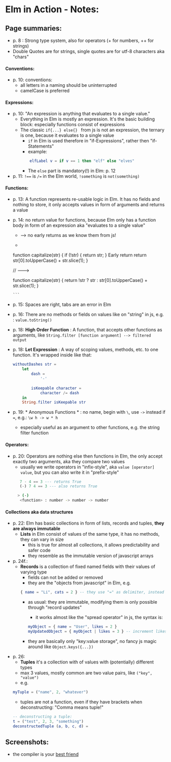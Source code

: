 # Elm in Action - Notes:

## Page summaries:
- p. 8 : Strong type system, also for operators (+ for numbers, ++ for strings)
- Double Quotes are for strings, single quotes are for utf-8 characters aka "chars"

#### Conventions:
- p. 10: conventions:
    - all letters in a naming should be uninterrupted 
    - camelCase is preferred

#### Expressions:
- p. 10: "An expression is anything that evaluates to a single value."
    - Everything in Elm is mostly an expression. It's the basic building block: especially functions consist of expressions
    - The classic `if{...} else{} ` from js is not an expression, the ternary is one, because it evaluates to a single value
        - `if` in Elm is used therefore in "if-Expressions", rather then "if-Statements"
        - example: 
        ```elm 
            elfLabel v = if v == 1 then "elf" else "elves"
        ```
        - The `else` part is mandatory(!) in Elm: p. 12
- p. 11: `!==` is `/=` in the Elm world, `!something` is `not(something)`

#### Functions:
- p. 13: A function represents re-usable logic in Elm. It has no fields and nothing to store, it only accepts values in form of arguments and returns a value
- p. 14: no return value for functions, because Elm only has a function body in form of an expression aka "evaluates to a single value"
    - --> no early returns as we know them from js!
    - ```
    function capitalize(str) {
    if (!str) {
        return str; }
        Early return
        return str[0].toUpperCase() + str.slice(1); 
    }

    // --->

    function capitalize(str) {
        return !str ? str : str[0].toUpperCase() + str.slice(1);
    }

      ```  
- p. 15: Spaces are right, tabs are an error in Elm     
- p. 16: There are no methods or fields on values like on "string" in js, e.g. : `value.toString()`
- p. 18: **High Order Function** : A function, that accepts other functions as arguments, like `String.filter [function argument] --> filtered output`
- p. 18: **Let Expression** : A way of scoping values, methods, etc. to one function. It's wrapped inside like that:
    ```elm
    withoutDashes str =
        let
            dash =
                '-'
               
            isKeepable character =
                character /= dash 
        in 
        String.filter isKeepable str
    ```
- p. 19: * Anonymous Functions * : no name, begin with `\`, use `->` instead if `=`, e.g.: `\w h -> w * h`
    - especially useful as an argument to other functions, e.g. the string filter function

#### Operators:
- p. 20: Operators are nothing else then functions in Elm, the only accept exactly two arguments, aka they compare two values
    - usually we write operators in "infix-style", aka `value [operator] value`, but you can also write it in "prefix-style"
    ```elm
       7 - 4 == 3 --- returns True
       (-) 7 4 == 3 --- also returns True
    ```
    ```bash
      > (-)
       <function> : number -> number -> number
    ```

#### Collections aka data structures
- p. 22: Elm has basic collections in form of lists, records and tuples, **they are always immutable**
    - **Lists** in Elm consist of values of the same type, it has no methods, they can vary in size
        - this is true for almost all collections, it allows predictability and safer code
        - they resemble as the immutable version of javascript arrays 
- p. 24f.:
    - **Records** is a collection of fixed named fields with their values of varying type
        - fields can not be added or removed
        - they are the "objects from javascript" in Elm, e.g.
        ```elm
        { name = "Li", cats = 2 } -- they use "=" as delimiter, instead of ":" in js
        ```
        - as usual: they are immutable, modifying them is only possible through "record updates"
            - it works almost like the "spread operator" in js, the syntax is:
            ```elm
            myObject = { name = "User", likes = 2 }
            myUpdatedObject = { myObject | likes = 3 } -- increment likes with new value
            ```

        - they are basically only "key:value storage", no fancy js magic around like `Object.keys({...})`
- p. 26:
    - **Tuples** it's a collection with of values with (potentially) different types
    - max 3 values, mostly common are two value pairs, like `("key", "value")`
    - e.g.
    ```elm
    myTuple = ("name", 2, "whatever")
    ```
    - tuples are not a function, even if they have brackets when deconstructing: "Comma means tuple!"
    ```elm
    -- deconstructing a tuple:
    t = ("test", 2, 3, "something")
    deconstructedTuple (a, b, c, d) = 
    ```
    

    


## Screenshots:    
- the compiler is your [best friend](./assets/nice_elm_compiler_message.png)


